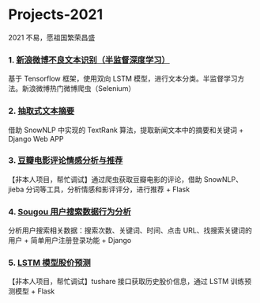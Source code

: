 # Projects-2021

2021 不易，愿祖国繁荣昌盛

### 1. [新浪微博不良文本识别（半监督深度学习）](./semi-learning-weibo-text-classfication)
基于 Tensorflow 框架，使用双向 LSTM 模型，进行文本分类。半监督学习方法。新浪微博热门微博爬虫（Selenium）

### 2. [抽取式文本摘要](./text-summary-by-extraction)
借助 SnowNLP 中实现的 TextRank 算法，提取新闻文本中的摘要和关键词 + Django Web APP

### 3. [豆瓣电影评论情感分析与推荐](./douban-movie-comment-analysis)
【非本人项目，帮忙调试】通过爬虫获取豆瓣电影的评论，借助 SnowNLP、jieba 分词等工具，分析情感和影评评分，进行推荐 + Flask

### 4. [Sougou 用户搜索数据行为分析](./sougou-search-data-analysis)
分析用户搜索相关数据：搜索次数、关键词、时间、点击 URL、找搜索关键词的用户 + 简单用户注册登录功能 + Django

### 5. [LSTM 模型股价预测](./lstm-stock-price-prediction)
【非本人项目，帮忙调试】tushare 接口获取历史股价信息，通过 LSTM 训练预测模型 + Flask
